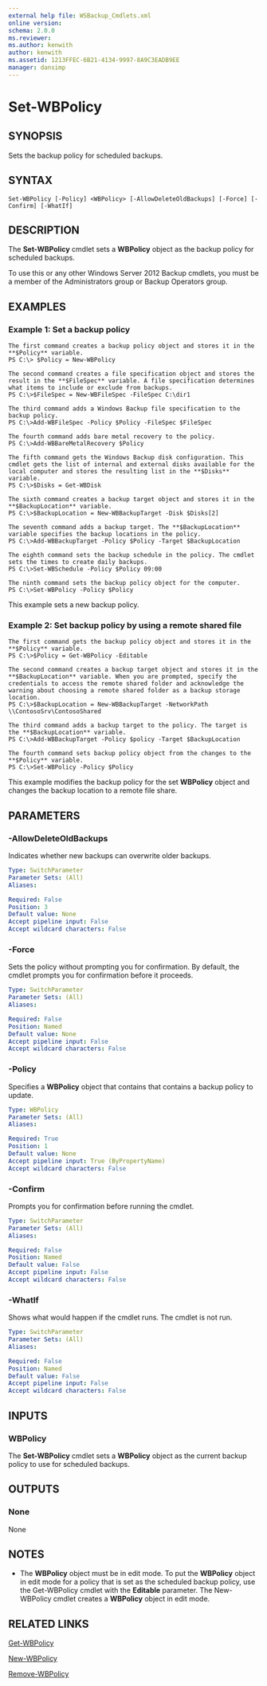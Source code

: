 ```yaml
---
external help file: WSBackup_Cmdlets.xml
online version: 
schema: 2.0.0
ms.reviewer:
ms.author: kenwith
author: kenwith
ms.assetid: 1213FFEC-6B21-4134-9997-8A9C3EADB9EE
manager: dansimp
---
```


# Set-WBPolicy

## SYNOPSIS
Sets the backup policy for scheduled backups.

## SYNTAX

```
Set-WBPolicy [-Policy] <WBPolicy> [-AllowDeleteOldBackups] [-Force] [-Confirm] [-WhatIf]
```

## DESCRIPTION
The **Set-WBPolicy** cmdlet sets a **WBPolicy** object as the backup policy for scheduled backups.

To use this or any other Windows Server 2012 Backup cmdlets, you must be a member of the Administrators group or Backup Operators group.

## EXAMPLES

### Example 1: Set a backup policy
```
The first command creates a backup policy object and stores it in the **$Policy** variable.
PS C:\> $Policy = New-WBPolicy

The second command creates a file specification object and stores the result in the **$FileSpec** variable. A file specification determines what items to include or exclude from backups.
PS C:\>$FileSpec = New-WBFileSpec -FileSpec C:\dir1

The third command adds a Windows Backup file specification to the backup policy.
PS C:\>Add-WBFileSpec -Policy $Policy -FileSpec $FileSpec

The fourth command adds bare metal recovery to the policy.
PS C:\>Add-WBBareMetalRecovery $Policy

The fifth command gets the Windows Backup disk configuration. This cmdlet gets the list of internal and external disks available for the local computer and stores the resulting list in the **$Disks** variable.
PS C:\>$Disks = Get-WBDisk

The sixth command creates a backup target object and stores it in the **$BackupLocation** variable.
PS C:\>$BackupLocation = New-WBBackupTarget -Disk $Disks[2]

The seventh command adds a backup target. The **$BackupLocation** variable specifies the backup locations in the policy.
PS C:\>Add-WBBackupTarget -Policy $Policy -Target $BackupLocation 

The eighth command sets the backup schedule in the policy. The cmdlet sets the times to create daily backups.
PS C:\>Set-WBSchedule -Policy $Policy 09:00

The ninth command sets the backup policy object for the computer.
PS C:\>Set-WBPolicy -Policy $Policy
```

This example sets a new backup policy.

### Example 2: Set backup policy by using a remote shared file
```
The first command gets the backup policy object and stores it in the **$Policy** variable.
PS C:\>$Policy = Get-WBPolicy -Editable

The second command creates a backup target object and stores it in the **$BackupLocation** variable. When you are prompted, specify the credentials to access the remote shared folder and acknowledge the warning about choosing a remote shared folder as a backup storage location.
PS C:\>$BackupLocation = New-WBBackupTarget -NetworkPath \\ContosoSrv\ContosoShared

The third command adds a backup target to the policy. The target is the **$BackupLocation** variable.
PS C:\>Add-WBBackupTarget -Policy $policy -Target $BackupLocation 

The fourth command sets backup policy object from the changes to the **$Policy** variable.
PS C:\>Set-WBPolicy -Policy $Policy
```

This example modifies the backup policy for the set **WBPolicy** object and changes the backup location to a remote file share.

## PARAMETERS

### -AllowDeleteOldBackups
Indicates whether new backups can overwrite older backups.

```yaml
Type: SwitchParameter
Parameter Sets: (All)
Aliases: 

Required: False
Position: 3
Default value: None
Accept pipeline input: False
Accept wildcard characters: False
```

### -Force
Sets the policy without prompting you for confirmation.
By default, the cmdlet prompts you for confirmation before it proceeds.

```yaml
Type: SwitchParameter
Parameter Sets: (All)
Aliases: 

Required: False
Position: Named
Default value: None
Accept pipeline input: False
Accept wildcard characters: False
```

### -Policy
Specifies a **WBPolicy** object that contains that contains a backup policy to update.

```yaml
Type: WBPolicy
Parameter Sets: (All)
Aliases: 

Required: True
Position: 1
Default value: None
Accept pipeline input: True (ByPropertyName)
Accept wildcard characters: False
```

### -Confirm
Prompts you for confirmation before running the cmdlet.

```yaml
Type: SwitchParameter
Parameter Sets: (All)
Aliases: 

Required: False
Position: Named
Default value: False
Accept pipeline input: False
Accept wildcard characters: False
```

### -WhatIf
Shows what would happen if the cmdlet runs.
The cmdlet is not run.

```yaml
Type: SwitchParameter
Parameter Sets: (All)
Aliases: 

Required: False
Position: Named
Default value: False
Accept pipeline input: False
Accept wildcard characters: False
```

## INPUTS

### WBPolicy
The **Set-WBPolicy** cmdlet sets a **WBPolicy** object as the current backup policy to use for scheduled backups.

## OUTPUTS

### None
None

## NOTES
* The **WBPolicy** object must be in edit mode. To put the **WBPolicy** object in edit mode for a policy that is set as the scheduled backup policy, use the Get-WBPolicy cmdlet with the **Editable** parameter. The New-WBPolicy cmdlet creates a **WBPolicy** object in edit mode.

## RELATED LINKS

[Get-WBPolicy](./Get-WBPolicy.md)

[New-WBPolicy](./New-WBPolicy.md)

[Remove-WBPolicy](./Remove-WBPolicy.md)
